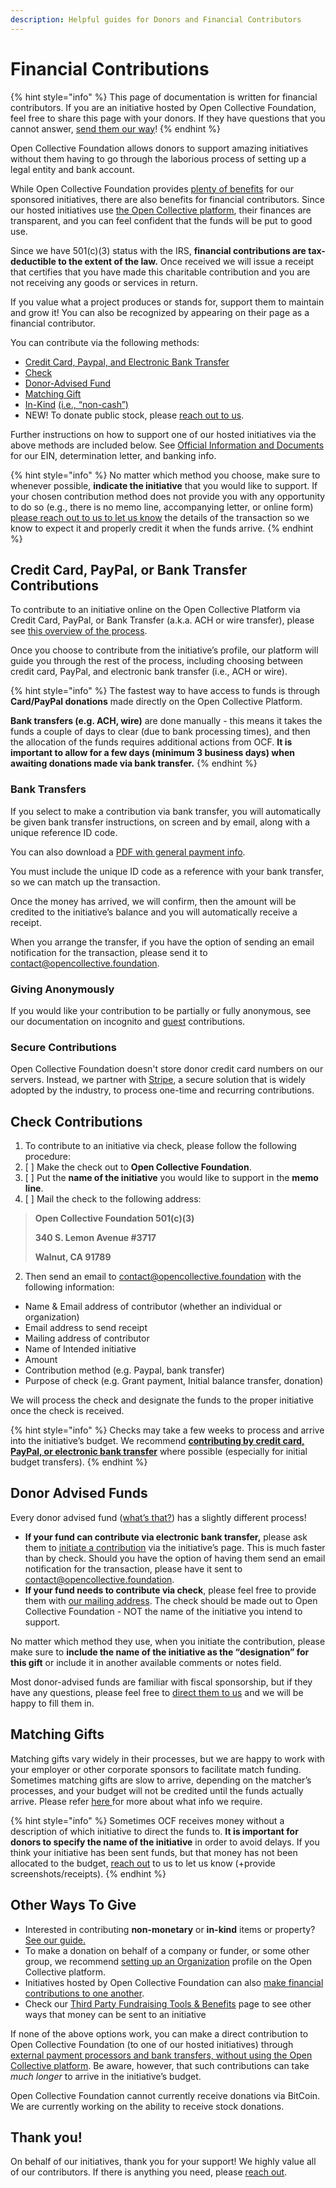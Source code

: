 ```yaml
---
description: Helpful guides for Donors and Financial Contributors
---
```


# Financial Contributions

{% hint style="info" %}
This page of documentation is written for financial contributors. If you are an initiative hosted by Open Collective Foundation, feel free to share this page with your donors. If they have questions that you cannot answer, [send them our way](mailto:contact@opencollective.foundation)!
{% endhint %}

Open Collective Foundation allows donors to support amazing initiatives without them having to go through the laborious process of setting up a legal entity and bank account.

While Open Collective Foundation provides [plenty of benefits](https://docs.opencollective.foundation/about/what-we-offer) for our sponsored initiatives, there are also benefits for financial contributors. Since our hosted initiatives use [the Open Collective platform](https://opencollective.com/foundation#section-contributions), their finances are transparent, and you can feel confident that the funds will be put to good use.

Since we have 501\(c\)\(3\) status with the IRS, **financial contributions are tax-deductible to the extent of the law.** Once received we will issue a receipt that certifies that you have made this charitable contribution and you are not receiving any goods or services in return.

If you value what a project produces or stands for, support them to maintain and grow it! You can also be recognized by appearing on their page as a financial contributor.

You can contribute via the following methods:

* [Credit Card, Paypal, and Electronic Bank Transfer](https://docs.opencollective.foundation/how-it-works/financial-contributions#credit-card-paypal-or-bank-transfer-contributions)
* [Check](https://docs.opencollective.foundation/how-it-works/financial-contributions#check-contributions)
* [Donor-Advised Fund](https://docs.opencollective.foundation/how-it-works/financial-contributions#donor-advised-funds)
* [Matching Gift](https://docs.opencollective.foundation/how-it-works/financial-contributions#matching-gifts)
* [In-Kind](https://docs.opencollective.foundation/how-it-works/financial-contributions/in-kind) [\(i.e., “non-cash”\)](https://docs.opencollective.foundation/how-it-works/financial-contributions/in-kind)
* NEW! To donate public stock, please [reach out to us](mailto:contact@opencollective.foundation).

Further instructions on how to support one of our hosted initiatives via the above methods are included below. See [Official Information and Documents](https://docs.opencollective.foundation/about/official-information-and-documents) for our EIN, determination letter, and banking info.

{% hint style="info" %}
No matter which method you choose, make sure to whenever possible, **indicate the initiative** that you would like to support. If your chosen contribution method does not provide you with any opportunity to do so \(e.g., there is no memo line, accompanying letter, or online form\) [please reach out to us to let us know](mailto:contact@opencollective.foundation) the details of the transaction so we know to expect it and properly credit it when the funds arrive.
{% endhint %}

## Credit Card, PayPal, or Bank Transfer Contributions

To contribute to an initiative online on the Open Collective Platform via Credit Card, PayPal, or Bank Transfer \(a.k.a. ACH or wire transfer\), please see [this overview of the process](https://docs.opencollective.com/help/financial-contributors/payments).

Once you choose to contribute from the initiative’s profile, our platform will guide you through the rest of the process, including choosing between credit card, PayPal, and electronic bank transfer \(i.e., ACH or wire\).

{% hint style="info" %}
The fastest way to have access to funds is through **Card/PayPal donations** made directly on the Open Collective Platform.

**Bank transfers \(e.g. ACH, wire\)** are done manually - this means it takes the funds a couple of days to clear \(due to bank processing times\), and then the allocation of the funds requires additional actions from OCF.  **It is important to allow for a few days \(minimum 3 business days\) when awaiting donations made via bank transfer.**
{% endhint %}

### **Bank Transfers**

If you select to make a contribution via bank transfer, you will automatically be given bank transfer instructions, on screen and by email, along with a unique reference ID code.

You can also download a [PDF with general payment info](../../about/official-information-and-documents.md#financial-information). 

You must include the unique ID code as a reference with your bank transfer, so we can match up the transaction.

Once the money has arrived, we will confirm, then the amount will be credited to the initiative’s balance and you will automatically receive a receipt.‌

When you arrange the transfer, if you have the option of sending an email notification for the transaction, please send it to [contact@opencollective.foundation](mailto:contact@opencollective.foundation). 

### **Giving Anonymously**

If you would like your contribution to be partially or fully anonymous, see our documentation on incognito and [guest](https://docs.opencollective.com/help/financial-contributors/guest-contributions) contributions.

### **Secure Contributions**

Open Collective Foundation doesn't store donor credit card numbers on our servers. Instead, we partner with [Stripe](https://stripe.com/docs/security/stripe), a secure solution that is widely adopted by the industry, to process one-time and recurring contributions.

## Check Contributions

1. To contribute to an initiative via check, please follow the following procedure:
2. [ ] Make the check out to **Open Collective Foundation**.
3. [ ] Put the **name of the initiative** you would like to support in the **memo line**.
4. [ ] Mail the check to the following address:

> **Open Collective Foundation 501\(c\)\(3\)**
>
> **340 S. Lemon Avenue \#3717**
>
> **Walnut, CA 91789**

2. Then send an email to [contact@opencollective.foundation](mailto:contact@opencollective.foundation) with the following information:

* Name & Email address of contributor \(whether an individual or organization\)
* Email address to send receipt
* Mailing address of contributor
* Name of Intended initiative
* Amount
* Contribution method \(e.g. Paypal, bank transfer\)
* Purpose of check \(e.g. Grant payment, Initial balance transfer, donation\)

We will process the check and designate the funds to the proper initiative once the check is received.

{% hint style="info" %}
Checks may take a few weeks to process and arrive into the initiative’s budget. We recommend [**contributing by credit card, PayPal, or electronic bank transfer**](https://docs.opencollective.foundation/how-it-works/financial-contributions#credit-card-paypal-or-bank-transfer-contributions) where possible \(especially for initial budget transfers\).
{% endhint %}

## Donor Advised Funds

Every donor advised fund \([what’s that?](https://docs.opencollective.foundation/how-it-works/financial-contributions/dafs)\) has a slightly different process!

* **If your fund can contribute via electronic bank transfer,** please ask them to [initiate a contribution](https://docs.opencollective.com/help/financial-contributors/payments) via the initiative’s page. This is much faster than by check. Should you have the option of having them send an email notification for the transaction, please have it sent to [contact@opencollective.foundation](mailto:contact@opencollective.foundation).
* **If your fund needs to contribute via check**, please feel free to provide them with [our mailing address](https://docs.opencollective.foundation/about/official-information-and-documents#address). The check should be made out to Open Collective Foundation - NOT the name of the initiative you intend to support.

No matter which method they use, when you initiate the contribution, please make sure to **include the name of the initiative as the “designation” for this gift** or include it in another available comments or notes field.

Most donor-advised funds are familiar with fiscal sponsorship, but if they have any questions, please feel free to [direct them to us](mailto:contact@opencollective.foundation) and we will be happy to fill them in.

## Matching Gifts

Matching gifts vary widely in their processes, but we are happy to work with your employer or other corporate sponsors to facilitate match funding. Sometimes matching gifts are slow to arrive, depending on the matcher’s processes, and your budget will not be credited until the funds actually arrive. Please refer [here ](https://docs.opencollective.foundation/how-it-works/third-party-fundraising-tools-and-benefits#donation-matching)for more about what info we require.

{% hint style="info" %}
Sometimes OCF receives money without a description of which initiative to direct the funds to. **It is important for donors to specify the name of the initiative** in order to avoid delays. If you think your initiative has been sent funds, but that money has not been allocated to the budget, [reach out](mailto:contact@opencollective.foundation) to us to let us know \(+provide screenshots/receipts\).
{% endhint %}

## Other Ways To Give

* Interested in contributing **non-monetary** or **in-kind** items or property? [See our guide.](https://docs.opencollective.foundation/how-it-works/financial-contributions/in-kind)
* To make a donation on behalf of a company or funder, or some other group, we recommend [setting up an Organization](https://docs.opencollective.com/help/financial-contributors/organizations) profile on the Open Collective platform.
* Initiatives hosted by Open Collective Foundation can also [make financial contributions to one another](https://docs.opencollective.com/help/financial-contributors/collective-to-collective).
* Check our [Third Party Fundraising Tools & Benefits](../third-party-fundraising-tools-and-benefits/) page to see other ways that money can be sent to an initiative

If none of the above options work, you can make a direct contribution to Open Collective Foundation \(to one of our hosted initiatives\) through [external payment processors and bank transfers, without using the Open Collective platform](https://docs.opencollective.foundation/how-it-works/faq/non-platform). Be aware, however, that such contributions can take _much longer_ to arrive in the initiative’s budget.

Open Collective Foundation cannot currently receive donations via BitCoin. We are currently working on the ability to receive stock donations.

## Thank you!

On behalf of our initiatives, thank you for your support! We highly value all of our contributors. If there is anything you need, please [reach out](mailto:contact@opencollective.foundation).

